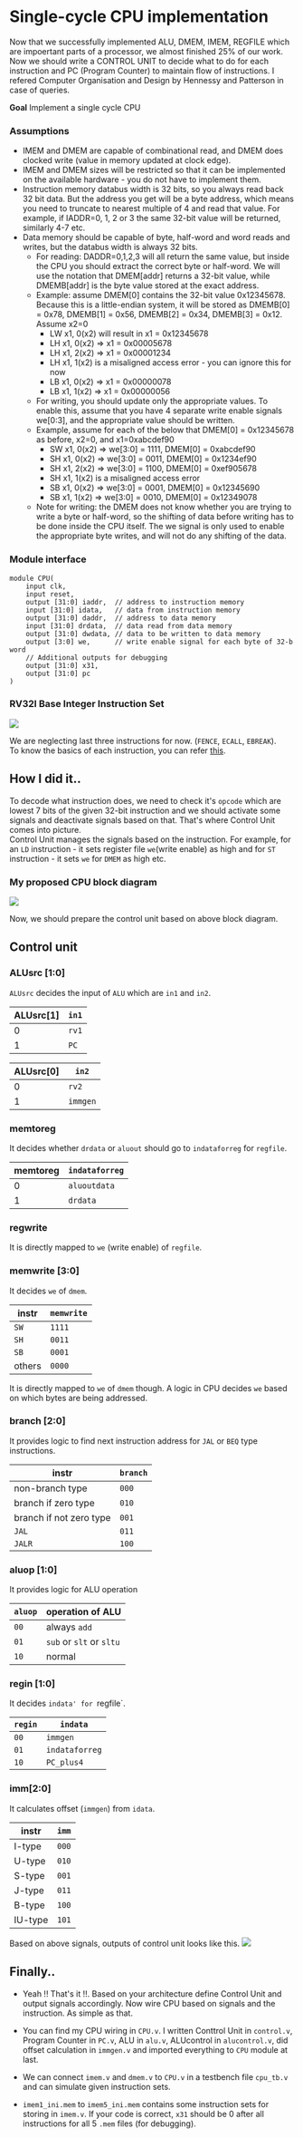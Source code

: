 # Single-cycle CPU implementation

Now that we successfully implemented ALU, DMEM, IMEM, REGFILE which are impoertant parts of a processor, we almost finished 25% of our work. Now we should write a CONTROL UNIT to decide what to do for each instruction and PC (Program Counter) to maintain flow of instructions. I refered Computer Organisation and Design by Hennessy and Patterson in case of queries.

**Goal** Implement a single cycle CPU

### Assumptions
- IMEM and DMEM are capable of combinational read, and DMEM does clocked write (value in memory updated at clock edge).  
- IMEM and DMEM sizes will be restricted so that it can be implemented on the available hardware - you do not have to implement them.  
- Instruction memory databus width is 32 bits, so you always read back 32 bit data. But the address you get will be a byte address, which means you need to truncate to nearest multiple of 4 and read that value. For example, if IADDR=0, 1, 2 or 3 the same 32-bit value will be returned, similarly 4-7 etc.  
- Data memory should be capable of byte, half-word and word reads and writes, but the databus width is always 32 bits.  
  - For reading: DADDR=0,1,2,3 will all return the same value, but inside the CPU you should extract the correct byte or half-word. We will use the notation that DMEM[addr] returns a 32-bit value, while DMEMB[addr] is the byte value stored at the exact address.
  - Example: assume DMEM[0] contains the 32-bit value 0x12345678. Because this is a little-endian system, it will be stored as DMEMB[0] = 0x78, DMEMB[1] = 0x56, DMEMB[2] = 0x34, DMEMB[3] = 0x12. Assume x2=0
    - LW x1, 0(x2) will result in x1 = 0x12345678
    - LH x1, 0(x2) => x1 = 0x00005678
    - LH x1, 2(x2) => x1 = 0x00001234
    - LH x1, 1(x2) is a misaligned access error - you can ignore this for now
    - LB x1, 0(x2) => x1 = 0x00000078
    - LB x1, 1(x2) => x1 = 0x00000056  
  - For writing, you should update only the appropriate values. To enable this, assume that you have 4 separate write enable signals we[0:3], and the appropriate value should be written.
  - Example, assume for each of the below that DMEM[0] = 0x12345678 as before, x2=0, and x1=0xabcdef90
    - SW x1, 0(x2) => we[3:0] = 1111, DMEM[0] = 0xabcdef90
    - SH x1, 0(x2) => we[3:0] = 0011, DMEM[0] = 0x1234ef90
    - SH x1, 2(x2) => we[3:0] = 1100, DMEM[0] = 0xef905678
    - SH x1, 1(x2) is a misaligned access error
    - SB x1, 0(x2) => we[3:0] = 0001, DMEM[0] = 0x12345690
    - SB x1, 1(x2) => we[3:0] = 0010, DMEM[0] = 0x12349078  
  - Note for writing: the DMEM does not know whether you are trying to write a byte or half-word, so the shifting of data before writing has to be done inside the CPU itself. The we signal is only used to enable the appropriate byte writes, and will not do any shifting of the data.  

### Module interface  
```
module CPU(
    input clk,
    input reset,
    output [31:0] iaddr,  // address to instruction memory
    input [31:0] idata,   // data from instruction memory
    output [31:0] daddr,  // address to data memory
    input [31:0] drdata,  // data read from data memory
    output [31:0] dwdata, // data to be written to data memory
    output [3:0] we,      // write enable signal for each byte of 32-b word
    // Additional outputs for debugging
    output [31:0] x31,
    output [31:0] pc
)
```  
### RV32I Base Integer Instruction Set
![](./instructions.PNG)

We are neglecting last three instructions for now. (`FENCE`, `ECALL`, `EBREAK`).  
To know the basics of each instruction, you can refer [this](https://rv8.io/isa.html).  

## How I did it..
To decode what instruction does, we need to check it's `opcode` which are lowest 7 bits of the given 32-bit instruction and we should activate some signals and deactivate signals based on that. That's where Control Unit comes into picture.  
Control Unit manages the signals based on the instruction. For example, for an `LD` instruction - it sets register file `we`(write enable) as high and for `ST` instruction - it sets `we` for `DMEM` as high etc.

### My proposed CPU block diagram
![](./CPU_BlockDiagram.jpg)  

Now, we should prepare the control unit based on above block diagram.
## Control unit
### ALUsrc [1:0]
`ALUsrc` decides the input of `ALU` which are `in1` and `in2`.   

| ALUsrc[1]      | `in1` |  
| ----------- | ----------- |  
| 0      | `rv1`       |  
| 1   | `PC`        |  

| ALUsrc[0]      | `in2` |  
| ----------- | ----------- |  
| 0      | `rv2`       |  
| 1   | `immgen`        |  

### memtoreg
It decides whether `drdata` or `aluout` should go to `indataforreg` for `regfile`.  

| memtoreg      | `indataforreg` |  
| ----------- | ----------- |  
| 0      | `aluoutdata`       |  
| 1   | `drdata`        | 

### regwrite
It is directly mapped to `we` (write enable) of `regfile`. 

### memwrite [3:0]
It decides `we` of `dmem`. 

| instr      | `memwrite` |  
| ----------- | ----------- |  
| `SW`      | `1111`       |  
| `SH`  | `0011`        | 
| `SB`  | `0001`        | 
| others   | `0000`|

It is directly mapped to `we` of `dmem` though. A logic in CPU decides `we` based on which bytes are being addressed.  

### branch [2:0]
It provides logic to find next instruction address for `JAL` or `BEQ` type instructions. 

|  instr     | `branch` |  
| ----------- | ----------- |  
| non-branch type      | `000`       |  
| branch if zero type  | `010`        | 
| branch if not zero type  | `001`        | 
| `JAL`   | `011`|
| `JALR`   | `100`|

### aluop [1:0]
It provides logic for ALU operation

| `aluop`      | operation of ALU |  
| ----------- | ----------- |  
| `00`      | always `add`       |  
| `01`  | `sub` or `slt` or `sltu`        | 
| `10`  | normal         | 

### regin [1:0]
It decides `indata' for `regfile`.

| `regin`      | `indata` |  
| ----------- | ----------- |  
| `00`      |  `immgen`       |  
| `01`  | `indataforreg`        | 
| `10`  | `PC_plus4`         | 

### imm[2:0]
It calculates offset (`immgen`) from `idata`.

|  instr     | `imm` |  
| ----------- | ----------- |  
| I-type      | `000`       |  
| U-type  | `010`        | 
| S-type  | `001`        | 
| J-type   | `011`|
| B-type   | `100`|
| IU-type   | `101`|

Based on above signals, outputs of control unit looks like this.
![](./CU.jpg)

## Finally..
- Yeah !! That's it !!. Based on your architecture define Control Unit and output signals accordingly. Now wire CPU based on signals and the instruction. As simple as that.  
- You can find my CPU wiring in `CPU.v`. I written Conttrol Unit in `control.v`, Program Counter in `PC.v`, ALU in `alu.v`, ALUcontrol in `alucontrol.v`, did offset calculation in `immgen.v` and imported everything to `CPU` module at last.  
- We can connect `imem.v` and `dmem.v` to `CPU.v` in a testbench file `cpu_tb.v` and can simulate given instruction sets.  

- `imem1_ini.mem` to `imem5_ini.mem` contains some instruction sets for storing in `imem.v`. If your code is correct, `x31` should be 0 after all instructions for all 5 `.mem` files (for debugging). 
